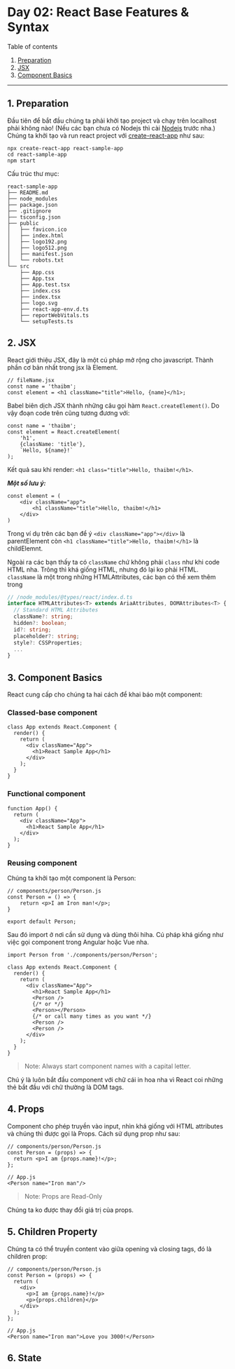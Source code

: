 # Day 02: React Base Features & Syntax

Table of contents

1. [Preparation](1-preparation)
2. [JSX](2-jsx)
3. [Component Basics](3-Component-Basics)

---

## 1. Preparation

Đầu tiên để bắt đầu chúng ta phải khởi tạo project và chạy trên localhost phải không nào! (Nếu các bạn chưa có Nodejs thì cài [Nodejs](https://nodejs.org/en/) trước nha.)  
Chúng ta khởi tạo và run react project với [create-react-app](https://create-react-app.dev/docs/getting-started/) như sau:

```
npx create-react-app react-sample-app
cd react-sample-app
npm start
```

Cấu trúc thư mục:

```
react-sample-app
├── README.md
├── node_modules
├── package.json
├── .gitignore
├── tsconfig.json
├── public
│   ├── favicon.ico
│   ├── index.html
│   ├── logo192.png
│   ├── logo512.png
│   ├── manifest.json
│   └── robots.txt
└── src
    ├── App.css
    ├── App.tsx
    ├── App.test.tsx
    ├── index.css
    ├── index.tsx
    ├── logo.svg
    ├── react-app-env.d.ts
    ├── reportWebVitals.ts
    └── setupTests.ts
```

## 2. JSX

React giới thiệu JSX, đây là một cú pháp mở rộng cho javascript. Thành phần cơ bản nhất trong jsx là Element.

```JSX
// fileName.jsx
const name = 'thaibm';
const element = <h1 className="title">Hello, {name}</h1>;
```

Babel biên dịch JSX thành những câu gọi hàm `React.createElement()`. Do vậy đoạn code trên cũng tương đương với:

```JSX
const name = 'thaibm';
const element = React.createElement(
    'h1',
    {className: 'title'},
    `Hello, ${name}!`
);
```

Kết quả sau khi render: `<h1 class="title">Hello, thaibm!</h1>`.  

**_Một số lưu ý:_**

```JSX
const element = (
    <div className="app">
        <h1 className="title">Hello, thaibm!</h1>
    </div>
)
```

Trong ví dụ trên các bạn để ý `<div className="app"></div>` là parentElement còn `<h1 className="title">Hello, thaibm!</h1>` là childElemnt.

Ngoài ra các bạn thấy ta có `className` chứ không phải `class` như khi code HTML nha. Trông thì khá giống HTML, nhưng đó lại ko phải HTML. `className` là một trong những HTMLAttributes, các bạn có thể xem thêm trong

```ts
// /node_modules/@types/react/index.d.ts
interface HTMLAttributes<T> extends AriaAttributes, DOMAttributes<T> {
  // Standard HTML Attributes
  className?: string;
  hidden?: boolean;
  id?: string;
  placeholder?: string;
  style?: CSSProperties;
  ...
}
```

## 3. Component Basics
React cung cấp cho chúng ta hai cách để khai báo một component:

### Classed-base component
```JSX 
class App extends React.Component {
  render() {
    return (
      <div className="App">
        <h1>React Sample App</h1>
      </div>
    );
  }
}
```

### Functional component
```JSX 
function App() {
  return (
    <div className="App">
      <h1>React Sample App</h1>
    </div>
  );
}
```

### Reusing component
Chúng ta khởi tạo một component là Person:
```JSX
// components/person/Person.js
const Person = () => {
    return <p>I am Iron man!</p>;
}

export default Person;
```
Sau đó import ở nơi cần sử dụng và dùng thôi hiha. Cú pháp khá giống như việc gọi component trong Angular hoặc Vue nha.
```JSX
import Person from './components/person/Person';

class App extends React.Component {
  render() {
    return (
      <div className="App">
        <h1>React Sample App</h1>
        <Person />
        {/* or */}
        <Person></Person>
        {/* or call many times as you want */}
        <Person />
        <Person />
      </div>
    );
  }
}
```
> Note: Always start component names with a capital letter.  

Chú ý là luôn bắt đầu component với chữ cái in hoa nha vì React coi những thẻ bắt đầu với chữ thường là DOM tags.

## 4. Props
Component cho phép truyền vào input, nhìn khá giống với HTML attributes và chúng thì được gọi là Props. Cách sử dụng prop như sau:
```JSX
// components/person/Person.js
const Person = (props) => {
  return <p>I am {props.name}!</p>;
};
```
```JSX
// App.js
<Person name="Iron man"/>
```
> Note: Props are Read-Only

Chúng ta ko được thay đổi giá trị của props.

## 5. Children Property
Chúng ta có thể truyền content vào giữa opening và closing tags, đó là children prop:
```JSX
// components/person/Person.js
const Person = (props) => {
  return (
    <div>
      <p>I am {props.name}!</p>
      <p>{props.children}</p>
    </div>
  );
};
```
```JSX
// App.js
<Person name="Iron man">Love you 3000!</Person>
```

## 6. State
